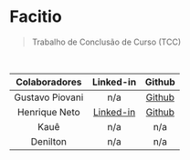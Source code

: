 # Facitio
> Trabalho de Conclusão de Curso (TCC)

<br>

| Colaboradores | Linked-in | Github |
|:-:|:-:|:-:|
| Gustavo Piovani | n/a | [Github](https://github.com/gusPiovani) |
| Henrique Neto | [Linked-in](https://www.linkedin.com/in/henriquepfneto/) | [Github](https://github.com/henriqFerreira) |
| Kauê | n/a | n/a |
| Denilton | n/a | n/a |
